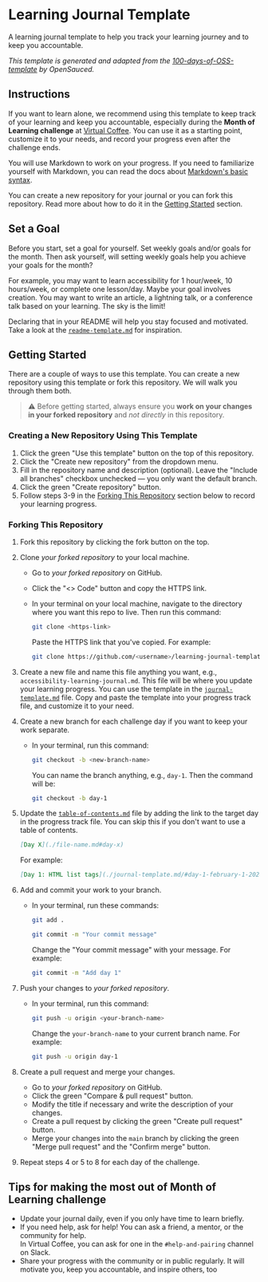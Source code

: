 # Learning Journal Template

A learning journal template to help you track your learning journey and to keep you accountable.

_This template is generated and adapted from the [100-days-of-OSS-template](https://github.com/open-sauced/100-days-of-oss-template) by OpenSauced._

## Instructions

If you want to learn alone, we recommend using this template to keep track of your learning and keep you accountable, especially during the **Month of Learning challenge** at [Virtual Coffee](https://virtualcoffee.io/). You can use it as a starting point, customize it to your needs, and record your progress even after the challenge ends.

You will use Markdown to work on your progress. If you need to familiarize yourself with Markdown, you can read the docs about [Markdown's basic syntax](https://www.markdownguide.org/basic-syntax/).

You can create a new repository for your journal or you can fork this repository. Read more about how to do it in the [Getting Started](#getting-started) section.

## Set a Goal

Before you start, set a goal for yourself. Set weekly goals and/or goals for the month. Then ask yourself, will setting weekly goals help you achieve your goals for the month?

For example, you may want to learn accessibility for 1 hour/week, 10 hours/week, or complete one lesson/day. Maybe your goal involves creation. You may want to write an article, a lightning talk, or a conference talk based on your learning. The sky is the limit!

Declaring that in your README will help you stay focused and motivated. Take a look at the [`readme-template.md`](./readme-template.md) for inspiration.

## Getting Started

There are a couple of ways to use this template. You can create a new repository using this template or fork this repository. We will walk you through them both.

> ⚠️ Before getting started, always ensure you **work on your changes in your forked repository** and _not directly_ in this repository.

### Creating a New Repository Using This Template

1. Click the green "Use this template" button on the top of this repository.
2. Click the "Create new repository" from the dropdown menu.
3. Fill in the repository name and description (optional). Leave the "Include all branches" checkbox unchecked — you only want the default branch.
4. Click the green "Create repository" button.
5. Follow steps 3-9 in the [Forking This Repository](#forking-this-repository) section below to record your learning progress.

### Forking This Repository

1. Fork this repository by clicking the fork button on the top.
2. Clone _your forked repository_ to your local machine.

   - Go to _your forked repository_ on GitHub.
   - Click the "<> Code" button and copy the HTTPS link.
   - In your terminal on your local machine, navigate to the directory where you want this repo to live. Then run this command:

     ```bash
     git clone <https-link>
     ```

     Paste the HTTPS link that you've copied. For example:

     ```bash
     git clone https://github.com/<username>/learning-journal-template.git
     ```

3. Create a new file and name this file anything you want, e.g., `accessibility-learning-journal.md`. This file will be where you update your learning progress. You can use the template in the [`journal-template.md`](./journal-template.md) file. Copy and paste the template into your progress track file, and customize it to your need.
4. Create a new branch for each challenge day if you want to keep your work separate.

   - In your terminal, run this command:

     ```bash
     git checkout -b <new-branch-name>
     ```

     You can name the branch anything, e.g., `day-1`. Then the command will be:

     ```bash
     git checkout -b day-1
     ```

5. Update the [`table-of-contents.md`](./table-of-contents.md) file by adding the link to the target day in the progress track file. You can skip this if you don't want to use a table of contents.

   ```markdown
   [Day X](./file-name.md#day-x)
   ```

   For example:

   ```markdown
   [Day 1: HTML list tags](./journal-template.md/#day-1-february-1-2024--html-list-tags)
   ```

6. Add and commit your work to your branch.

   - In your terminal, run these commands:

     ```bash
     git add .

     git commit -m "Your commit message"
     ```

     Change the "Your commit message" with your message. For example:

     ```bash
     git commit -m "Add day 1"
     ```

7. Push your changes to _your forked repository_.

   - In your terminal, run this command:

     ```bash
     git push -u origin <your-branch-name>
     ```

     Change the `your-branch-name` to your current branch name. For example:

     ```bash
     git push -u origin day-1
     ```

8. Create a pull request and merge your changes.
   - Go to _your forked repository_ on GitHub.
   - Click the green "Compare & pull request" button.
   - Modify the title if necessary and write the description of your changes.
   - Create a pull request by clicking the green "Create pull request" button.
   - Merge your changes into the `main` branch by clicking the green "Merge pull request" and the "Confirm merge" button.
9. Repeat steps 4 or 5 to 8 for each day of the challenge.

## Tips for making the most out of Month of Learning challenge

- Update your journal daily, even if you only have time to learn briefly.
- If you need help, ask for help! You can ask a friend, a mentor, or the community for help. <br> In Virtual Coffee, you can ask for one in the `#help-and-pairing` channel on Slack.
- Share your progress with the community or in public regularly. It will motivate you, keep you accountable, and inspire others, too
